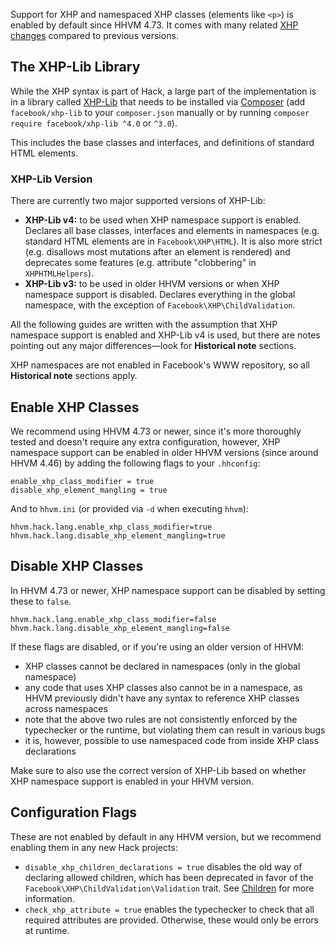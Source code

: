 Support for XHP and namespaced XHP classes (elements like `<p>`) is enabled by default since
HHVM 4.73. It comes with many related
[XHP changes](https://hhvm.com/blog/2020/09/02/XHP-namespaces-and-syntax.html)
compared to previous versions.

## The XHP-Lib Library

While the XHP syntax is part of Hack, a large part of the implementation is in a
library called [XHP-Lib](https://github.com/hhvm/xhp-lib/) that needs to be
installed via [Composer](https://getcomposer.org/) (add `facebook/xhp-lib` to your `composer.json` manually
or by running `composer require facebook/xhp-lib ^4.0` or `^3.0`).

This includes the base classes and interfaces, and definitions of standard HTML elements.

### XHP-Lib Version

There are currently two major supported versions of XHP-Lib:

- **XHP-Lib v4:** to be used when XHP namespace support is enabled. Declares all
  base classes, interfaces and elements in namespaces (e.g. standard HTML
  elements are in `Facebook\XHP\HTML`). It is also more strict (e.g. disallows
  most mutations after an element is rendered) and deprecates some features
  (e.g. attribute "clobbering" in `XHPHTMLHelpers`).
- **XHP-Lib v3:** to be used in older HHVM versions or when XHP namespace
  support is disabled. Declares everything in the global namespace, with the
  exception of `Facebook\XHP\ChildValidation`.

All the following guides are written with the assumption that XHP namespace
support is enabled and XHP-Lib v4 is used, but there are notes pointing out any
major differences&mdash;look for **Historical note** sections.

<span class="fbOnly fbIcon">XHP namespaces are not enabled in Facebook's WWW
repository, so all **Historical note** sections apply.</span>

## Enable XHP Classes
We recommend using HHVM 4.73 or newer, since it's more thoroughly
tested and doesn't require any extra configuration, however, XHP namespace support
can be enabled in older HHVM versions (since around HHVM 4.46) by adding
the following flags to your `.hhconfig`:

```
enable_xhp_class_modifier = true
disable_xhp_element_mangling = true
```

And to `hhvm.ini` (or provided via `-d` when executing `hhvm`):

```
hhvm.hack.lang.enable_xhp_class_modifier=true
hhvm.hack.lang.disable_xhp_element_mangling=true
```

## Disable XHP Classes
In HHVM 4.73 or newer, XHP namespace support can be disabled by setting these to
`false`.

```
hhvm.hack.lang.enable_xhp_class_modifier=false
hhvm.hack.lang.disable_xhp_element_mangling=false
```

If these flags are disabled, or if you're using an older version of HHVM:

- XHP classes cannot be declared in namespaces (only in the global namespace)
- any code that uses XHP classes also cannot be in a namespace, as HHVM
  previously didn't have any syntax to reference XHP classes across namespaces
- note that the above two rules are not consistently enforced by the
  typechecker or the runtime, but violating them can result in various bugs
- it is, however, possible to use namespaced code from inside XHP class
  declarations

Make sure to also use the correct version of XHP-Lib based on
whether XHP namespace support is enabled in your HHVM version.

## Configuration Flags

These are not enabled by default in any HHVM version, but we recommend enabling
them in any new Hack projects:

- `disable_xhp_children_declarations = true` disables the old way of declaring
  allowed children, which has been deprecated in favor of the `Facebook\XHP\ChildValidation\Validation` trait.
  See [Children](extending#children) for more information.
- `check_xhp_attribute = true` enables the typechecker to check that all
  required attributes are provided.
  Otherwise, these would only be errors at runtime.